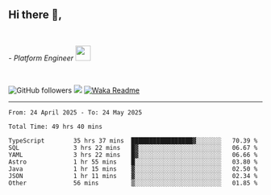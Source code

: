 <h2>Hi there  👋,</h2> </br>

<p><em>- Platform Engineer <img src="https://media.giphy.com/media/WUlplcMpOCEmTGBtBW/giphy.gif" width="30"> 
</em></p></br>


<!--[![Linkedin: prandogabriel](https://img.shields.io/badge/-prandogabriel-blue?style=flat-square&logo=Linkedin&logoColor=white&link=https://www.linkedin.com/in/prandogabriel/)](https://www.linkedin.com/in/prandogabriel)-->
![GitHub followers](https://img.shields.io/github/followers/prandogabriel?label=Follow&style=social)
![](https://visitor-badge.glitch.me/badge?page_id=prandogabriel.prandogabriel)
[![Waka Readme](https://github.com/prandogabriel/prandogabriel/actions/workflows/update-stats.yml.yml/badge.svg)](https://github.com/prandogabriel/prandogabriel/actions/workflows/update-stats.yml.yml)

---

<!--START_SECTION:waka-->

```golang
From: 24 April 2025 - To: 24 May 2025

Total Time: 49 hrs 40 mins

TypeScript        35 hrs 37 mins  █████████████████▓░░░░░░░   70.39 %
SQL               3 hrs 22 mins   █▓░░░░░░░░░░░░░░░░░░░░░░░   06.67 %
YAML              3 hrs 22 mins   █▓░░░░░░░░░░░░░░░░░░░░░░░   06.66 %
Astro             1 hr 55 mins    █░░░░░░░░░░░░░░░░░░░░░░░░   03.80 %
Java              1 hr 15 mins    ▓░░░░░░░░░░░░░░░░░░░░░░░░   02.50 %
JSON              1 hr 11 mins    ▓░░░░░░░░░░░░░░░░░░░░░░░░   02.34 %
Other             56 mins         ▒░░░░░░░░░░░░░░░░░░░░░░░░   01.85 %
```

<!--END_SECTION:waka-->
